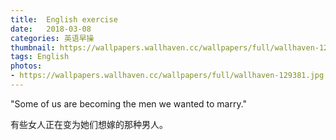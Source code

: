 ```yaml
---
title:  English exercise
date:   2018-03-08
categories: 英语早操
thumbnail: https://wallpapers.wallhaven.cc/wallpapers/full/wallhaven-129381.jpg
tags: English
photos:
- https://wallpapers.wallhaven.cc/wallpapers/full/wallhaven-129381.jpg
---
```


"Some of us are becoming the men we wanted to marry."
<p>有些女人正在变为她们想嫁的那种男人。</p>
